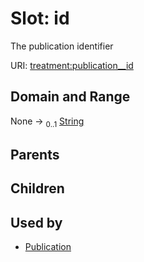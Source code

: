 
# Slot: id


The publication identifier

URI: [treatment:publication__id](http://w3id.org/ontogpt/treatments/publication__id)


## Domain and Range

None &#8594;  <sub>0..1</sub> [String](types/String.md)

## Parents


## Children


## Used by

 * [Publication](Publication.md)
